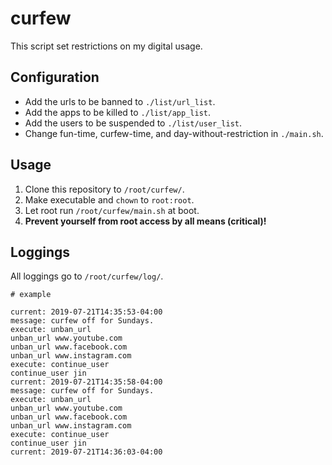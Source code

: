 # curfew

This script set restrictions on my digital usage.

## Configuration
+ Add the urls to be banned to `./list/url_list`.
+ Add the apps to be killed to `./list/app_list`.
+ Add the users to be suspended to `./list/user_list`.
+ Change fun-time, curfew-time, and day-without-restriction in `./main.sh`.

## Usage
1. Clone this repository to `/root/curfew/`.
2. Make executable and `chown` to `root:root`.
3. Let root run `/root/curfew/main.sh` at boot.
4. **Prevent yourself from root access by all means (critical)!**

## Loggings
All loggings go to `/root/curfew/log/`.
```
# example

current: 2019-07-21T14:35:53-04:00
message: curfew off for Sundays.
execute: unban_url
unban_url www.youtube.com
unban_url www.facebook.com
unban_url www.instagram.com
execute: continue_user
continue_user jin
current: 2019-07-21T14:35:58-04:00
message: curfew off for Sundays.
execute: unban_url
unban_url www.youtube.com
unban_url www.facebook.com
unban_url www.instagram.com
execute: continue_user
continue_user jin
current: 2019-07-21T14:36:03-04:00

```
